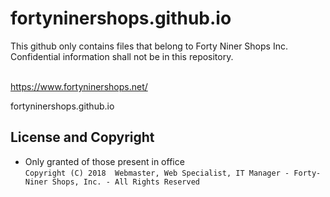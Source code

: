# fortyninershops.github.io

This github only contains files that belong to Forty Niner Shops Inc. <br/>
Confidential information shall not be in this repository. <br/> <br/>

https://www.fortyninershops.net/

fortyninershops.github.io

## License and Copyright
- Only granted of those present in office <br/>
  `Copyright (C) 2018  Webmaster, Web Specialist, IT Manager - Forty-Niner Shops, Inc. - All Rights Reserved`
